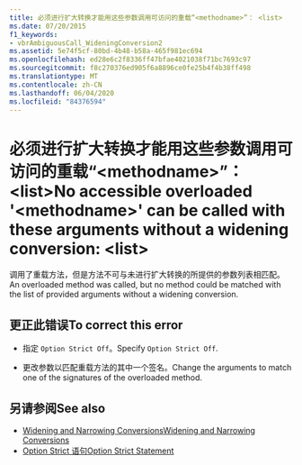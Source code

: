 ```yaml
---
title: 必须进行扩大转换才能用这些参数调用可访问的重载“<methodname>”： <list>
ms.date: 07/20/2015
f1_keywords:
- vbrAmbiguousCall_WideningConversion2
ms.assetid: 5e74f5cf-80bd-4b48-b58a-465f981ec694
ms.openlocfilehash: ed28e6c2f8336ff47bfae4021038f71bc7693c97
ms.sourcegitcommit: f8c270376ed905f6a8896ce0fe25b4f4b38ff498
ms.translationtype: MT
ms.contentlocale: zh-CN
ms.lasthandoff: 06/04/2020
ms.locfileid: "84376594"
---
```

# <a name="no-accessible-overloaded-methodname-can-be-called-with-these-arguments-without-a-widening-conversion-list"></a><span data-ttu-id="6238c-102">必须进行扩大转换才能用这些参数调用可访问的重载“\<methodname>”：\<list></span><span class="sxs-lookup"><span data-stu-id="6238c-102">No accessible overloaded '\<methodname>' can be called with these arguments without a widening conversion: \<list></span></span>
<span data-ttu-id="6238c-103">调用了重载方法，但是方法不可与未进行扩大转换的所提供的参数列表相匹配。</span><span class="sxs-lookup"><span data-stu-id="6238c-103">An overloaded method was called, but no method could be matched with the list of provided arguments without a widening conversion.</span></span>  
  
## <a name="to-correct-this-error"></a><span data-ttu-id="6238c-104">更正此错误</span><span class="sxs-lookup"><span data-stu-id="6238c-104">To correct this error</span></span>  
  
- <span data-ttu-id="6238c-105">指定 `Option Strict Off`。</span><span class="sxs-lookup"><span data-stu-id="6238c-105">Specify `Option Strict Off`.</span></span>  
  
- <span data-ttu-id="6238c-106">更改参数以匹配重载方法的其中一个签名。</span><span class="sxs-lookup"><span data-stu-id="6238c-106">Change the arguments to match one of the signatures of the overloaded method.</span></span>  
  
## <a name="see-also"></a><span data-ttu-id="6238c-107">另请参阅</span><span class="sxs-lookup"><span data-stu-id="6238c-107">See also</span></span>

- [<span data-ttu-id="6238c-108">Widening and Narrowing Conversions</span><span class="sxs-lookup"><span data-stu-id="6238c-108">Widening and Narrowing Conversions</span></span>](../programming-guide/language-features/data-types/widening-and-narrowing-conversions.md)
- [<span data-ttu-id="6238c-109">Option Strict 语句</span><span class="sxs-lookup"><span data-stu-id="6238c-109">Option Strict Statement</span></span>](../language-reference/statements/option-strict-statement.md)
